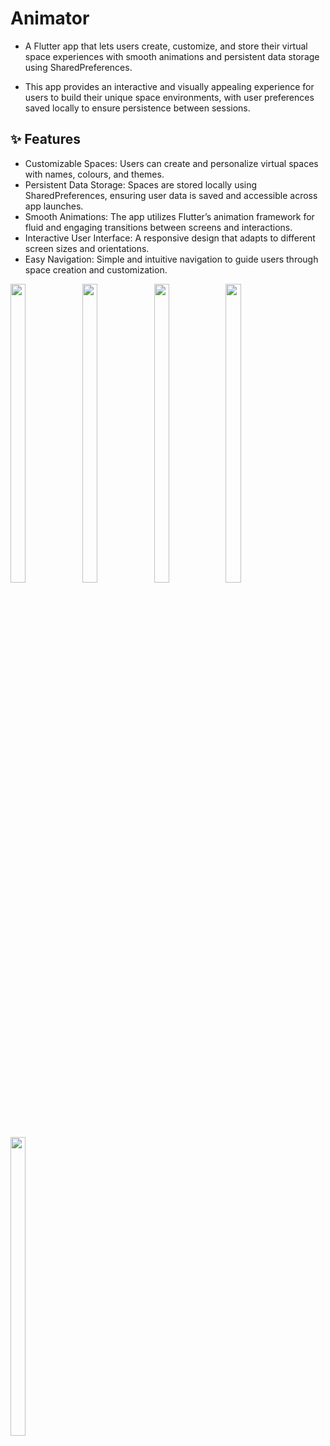 # Animator

- A Flutter app that lets users create, customize, and store their virtual space experiences with smooth animations and persistent data storage using SharedPreferences.

- This app provides an interactive and visually appealing experience for users to build their unique space environments, with user preferences saved locally to ensure persistence between sessions.
## ✨ Features
- Customizable Spaces: Users can create and personalize virtual spaces with names, colours, and themes.
- Persistent Data Storage: Spaces are stored locally using SharedPreferences, ensuring user data is saved and accessible across app launches.
- Smooth Animations: The app utilizes Flutter’s animation framework for fluid and engaging transitions between screens and interactions.
- Interactive User Interface: A responsive design that adapts to different screen sizes and orientations.
- Easy Navigation: Simple and intuitive navigation to guide users through space creation and customization.

<img src="https://github.com/user-attachments/assets/2a39d04e-f3ed-4498-99d0-19df7d026d29" height=35% width=22%>
<img src="https://github.com/user-attachments/assets/bcaceb11-0b16-4655-a23e-50f5ed9401a9" height=35% width=22%>
<img src="https://github.com/user-attachments/assets/05d1c65a-8ba1-4a28-83de-8e43c2571b5c" height=35% width=22%>
<img src="https://github.com/user-attachments/assets/7f377ffd-528c-47bd-8e88-23229856b68f" height=35% width=22%>
<img src="https://github.com/user-attachments/assets/f5246626-6cfc-4cd6-b772-76db62c0e260" height=35% width=22%>



